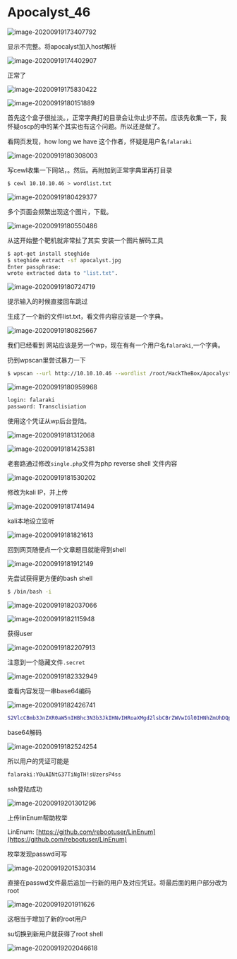 # Apocalyst\_46

![image-20200919173407792](assets/Apocalyst_46.assets/image-20200919173407792.png)

显示不完整。将apocalyst加入host解析

![image-20200919174402907](assets/Apocalyst_46.assets/image-20200919174402907.png)

正常了

![image-20200919175830422](assets/Apocalyst_46.assets/image-20200919175830422.png)

![image-20200919180151889](assets/Apocalyst_46.assets/image-20200919180151889.png)

首先这个盒子很扯淡。，正常字典打的目录会让你止步不前。应该先收集一下，我怀疑oscp的中的某个其实也有这个问题。所以还是做了。

看网页发现，how long we have 这个作者，怀疑是用户名`falaraki`

![image-20200919180308003](assets/Apocalyst_46.assets/image-20200919180308003.png)

写cewl收集一下网站，。然后。再附加到正常字典里再打目录

```bash
$ cewl 10.10.10.46 > wordlist.txt
```

![image-20200919180429377](assets/Apocalyst_46.assets/image-20200919180429377.png)

多个页面会频繁出现这个图片，下载。

![image-20200919180550486](assets/Apocalyst_46.assets/image-20200919180550486.png)

从这开始整个靶机就非常扯了其实 安装一个图片解码工具

```bash
$ apt-get install steghide
$ steghide extract -sf apocalyst.jpg
Enter passphrase:
wrote extracted data to "list.txt".
```

![image-20200919180724719](assets/Apocalyst_46.assets/image-20200919180724719.png)

提示输入的时候直接回车跳过

生成了一个新的文件list.txt，看文件内容应该是一个字典。

![image-20200919180825667](assets/Apocalyst_46.assets/image-20200919180825667.png)

我们已经看到 网站应该是另一个wp，现在有有一个用户名`falaraki`,一个字典。

扔到wpscan里尝试暴力一下

```bash
$ wpscan --url http://10.10.10.46 --wordlist /root/HackTheBox/Apocalyst_10.10.10.46/list.txt --username falaraki
```

![image-20200919180959968](assets/Apocalyst_46.assets/image-20200919180959968.png)

```bash
login: falaraki
password: Transclisiation
```

使用这个凭证从wp后台登陆。

![image-20200919181312068](assets/Apocalyst_46.assets/image-20200919181312068.png)

![image-20200919181425381](assets/Apocalyst_46.assets/image-20200919181425381.png)

老套路通过修改`single.php`文件为php reverse shell 文件内容

![image-20200919181530202](assets/Apocalyst_46.assets/image-20200919181530202.png)

修改为kali IP，并上传

![image-20200919181741494](assets/Apocalyst_46.assets/image-20200919181741494.png)

kali本地设立监听

![image-20200919181821613](assets/Apocalyst_46.assets/image-20200919181821613.png)

回到网页随便点一个文章题目就能得到shell

![image-20200919181912149](assets/Apocalyst_46.assets/image-20200919181912149.png)

先尝试获得更方便的bash shell

```bash
$ /bin/bash -i
```

![image-20200919182037066](assets/Apocalyst_46.assets/image-20200919182037066.png)

![image-20200919182115948](assets/Apocalyst_46.assets/image-20200919182115948.png)

获得user

![image-20200919182207913](assets/Apocalyst_46.assets/image-20200919182207913.png)

注意到一个隐藏文件`.secret`

![image-20200919182332949](assets/Apocalyst_46.assets/image-20200919182332949.png)

查看内容发现一串base64编码

![image-20200919182426741](assets/Apocalyst_46.assets/image-20200919182426741.png)

```bash
S2VlcCBmb3JnZXR0aW5nIHBhc3N3b3JkIHNvIHRoaXMgd2lsbCBrZWVwIGl0IHNhZmUhDQpZMHVBSU50RzM3VGlOZ1RIIXNVemVyc1A0c3M=
```

base64解码

![image-20200919182524254](assets/Apocalyst_46.assets/image-20200919182524254.png)

所以用户的凭证可能是

```bash
falaraki:Y0uAINtG37TiNgTH!sUzersP4ss
```

ssh登陆成功

![image-20200919201301296](assets/Apocalyst_46.assets/image-20200919201301296.png)

上传linEnum帮助枚举

LinEnum: [https://github.com/rebootuser/LinEnum](https://github.com/rebootuser/LinEnum)

枚举发现passwd可写

![image-20200919201530314](assets/Apocalyst_46.assets/image-20200919201530314.png)

直接在passwd文件最后追加一行新的用户及对应凭证。将最后面的用户部分改为root

![image-20200919201911626](assets/Apocalyst_46.assets/image-20200919201911626.png)

这相当于增加了新的root用户

su切换到新用户就获得了root shell

![image-20200919202046618](assets/Apocalyst_46.assets/image-20200919202046618.png)

